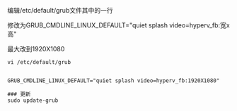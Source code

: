 编辑/etc/default/grub文件其中的一行

修改为GRUB_CMDLINE_LINUX_DEFAULT="quiet splash video=hyperv_fb:宽x高"

最大改到1920X1080

```shell
vi /etc/default/grub


GRUB_CMDLINE_LINUX_DEFAULT="quiet splash video=hyperv_fb:1920X1080"

### 更新
sudo update-grub

```


